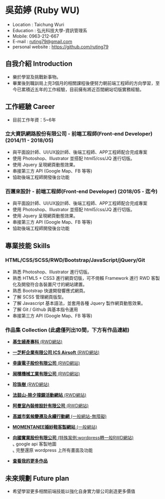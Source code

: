# 吳茹婷 (Ruby WU)

* Location : Taichung Wuri
* Education : 弘光科技大學-資訊管理系
* Mobile: 0963-212-667
* E-mail : ruting79@gmail.com
* personal website : https://github.com/ruting79

## 自我介紹 Introduction

* 樂於學習及挑戰新事物。
* 畢業後到職訓局上完3個月的相關課程後便努力朝前端工程師的方向學習，至今已累積近五年的工作經驗，目前擁有將近百間網站切版實務經驗。

## 工作經驗 Career

* 目前工作年資：5~6年

### 立大資訊網路股份有限公司 - 前端工程師(Front-end Developer) (2014/11 - 2018/05)

* 與平面設計師、UI/UX設計師、後端工程師、APP工程師配合完成專案
* 使用 Photoshop、Illustrator 並搭配 html5/css/JQ 進行切版。
* 使用 Jquery 呈現網頁動態效果。
* 串接第三方 API (Google Map、FB 等等)
* 協助後端工程師開發後台功能

### 百邇來設計 - 前端工程師(Front-end Developer) (2018/05 - 迄今)

* 與平面設計師、UI/UX設計師、後端工程師、APP工程師配合完成專案
* 使用 Photoshop、Illustrator 並搭配 html5/css/JQ 進行切版。
* 使用 Jquery 呈現網頁動態效果。
* 串接第三方 API (Google Map、FB 等等)
* 協助後端工程師開發後台功能

## 專業技能 Skills

### HTML/CSS/SCSS/RWD/Bootstrap/JavaScript/jQuery/Git

* 熟悉 Photoshop、Illustrator 進行切版。
* 熟悉 HTML5 + CSS3 進行網頁切版，可不倚賴 Framework 進行 RWD 客製化及開發符合各裝置尺寸的網站建置。
* 熟悉 Bootstrap 快速開發響應式網頁。
* 了解 SCSS 管理網頁版型。
* 了解 Javascript 基本語法，並套用各種 Jquery 製作網頁動態效果。
* 了解 Git / Github 與基本指令運用
* 串接第三方 API (Google Map、FB 等等)

### 作品集 Collection (此處僅列出10間，下方有作品連結)

- <a href="http://banqiao.geneivf.com/index_tw.php" target="_blank"><B>基生婦產專科</B> (RWD網站)</a> <BR>
  
- <a href="http://www.icsbb.com/index_en.php" target="_blank"><B>一芝軒企業有限公司 ICS Airsoft</B> (RWD網站)</a> <BR>
  
- <a href="https://www.cincon.com.tw/" target="_blank"><B>幸康電子股份有限公司</B> (RWD網站)</a> <BR>
  
- <a href="https://www.changwoen.com.tw/" target="_blank"><B>昶穩機械工業有限公司</B> (RWD網站)</a> <BR>
  
- <a href="http://www.pearltree.com.tw" target="_blank"><B>珍珠樹</B> (RWD網站)</a> <BR>
  
- <a href="https://newyearbell.ddm.org.tw/" target="_blank"><B>法鼓山-除夕撞鐘活動網站</B> (RWD網站)</a> <BR>
  
- <a href="http://www.aman.com.tw/" target="_blank"><B>阿曼室內裝修設計有限公司</B> (RWD網站)</a> <BR>
  
- <a href="http://khsclimatechange.com" target="_blank"><B>高雄市氣候變遷及永續行動網</B> (一般網站-無障礙)</a> <BR>
  
- <a href="http://test1.global-trade.com.tw/tw_index.asp" target="_blank"><B>MOMENTANEE婚紗鞋客製網站</B> (一般網站)</a>
  
- <a href="http://www.shingkaoair.com.tw/" target="_blank"><B>向國實業股份有限公司</B> (特殊案例:wordpress轉一般RWD網站)</a> <BR>
  ⌞ google api 客製地圖<BR>
  ⌞ 完整還原 wordpress 上所有畫面及功能
  
- <a href="https://goo.gl/o5JZ8u" target="_blank"><B>查看我的更多作品</B></a> <BR>

## 未來規劃 Future plan
 * 希望學習更多相關前端技能以強化自身實力替公司創造更多價值
